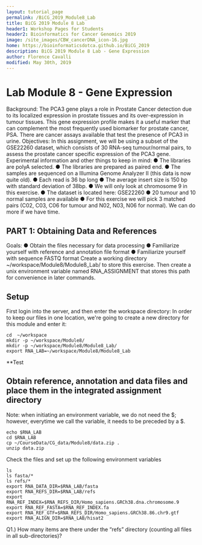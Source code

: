 ```yaml
---
layout: tutorial_page
permalink: /BiCG_2019_Module8_Lab
title: BiCG 2019 Module 8 Lab
header1: Workshop Pages for Students
header2: Bioinformatics for Cancer Genomics 2019
image: /site_images/CBW_cancerDNA_icon-16.jpg
home: https://bioinformaticsdotca.github.io/BiCG_2019
description: BiCG 2019 Module 8 Lab - Gene Expression
author: Florence Cavalli
modified: May 30th, 2019
---
```


# Lab Module 8 - Gene Expression

Background: The PCA3 gene plays a role in Prostate Cancer detection due to its localized expression in prostate tissues and its over-expression in tumour tissues. This gene expression profile makes it a useful marker that can complement the most frequently used biomarker for prostate cancer, PSA. There are cancer assays available that test the presence of PCA3 in urine. 
Objectives: In this assignment, we will be using a subset of the GSE22260 dataset, which consists of 30 RNA-seq tumour/normal pairs, to assess the prostate cancer specific expression of the PCA3 gene. 
Experimental information and other things to keep in mind:
●	The libraries are polyA selected. 
●	The libraries are prepared as paired end. 
●	The samples are sequenced on a Illumina Genome Analyzer II (this data is now quite old). 
●	Each read is 36 bp long 
●	The average insert size is 150 bp with standard deviation of 38bp. 
●	We will only look at chromosome 9 in this exercise. 
●	The dataset is located here: GSE22260 
●	20 tumour and 10 normal samples are available 
●	For this exercise we will pick 3 matched pairs (C02, C03, C06 for tumour and N02, N03, N06 for normal). We can do more if we have time. 

## PART 1: Obtaining Data and References
Goals:
●	Obtain the files necessary for data processing 
●	Familiarize yourself with reference and annotation file format 
●	Familiarize yourself with sequence FASTQ format 
Create a working directory ~/workspace/Module8/Module8_Lab/ to store this exercise. Then create a unix environment variable named RNA_ASSIGNMENT that stores this path for convenience in later commands.

## Setup

First login into the server, and then enter the workspace directory:
In order to keep our files in one location, we're going to create a new directory for this module and enter it:

```
cd  ~/workspace
mkdir -p ~/workspace/Module8/
mkdir -p ~/workspace/Module8/Module8_Lab/
export RNA_LAB=~/workspace/Module8/Module8_Lab
```
**Test

## Obtain reference, annotation and data files and place them in the integrated assignment directory
Note: when initiating an environment variable, we do not need the $; however, everytime we call the variable, it needs to be preceded by a $.

```
echo $RNA_LAB
cd $RNA_LAB
cp ~/CourseData/CG_data/Module8/data.zip .
unzip data.zip
```

Check the files and set up the following environment variables


```
ls
ls fasta/*
ls refs/*
export RNA_DATA_DIR=$RNA_LAB/fasta
export RNA_REFS_DIR=$RNA_LAB/refs
export RNA_REF_INDEX=$RNA_REFS_DIR/Homo_sapiens.GRCh38.dna.chromosome.9
export RNA_REF_FASTA=$RNA_REF_INDEX.fa
export RNA_REF_GTF=$RNA_REFS_DIR/Homo_sapiens.GRCh38.86.chr9.gtf
export RNA_ALIGN_DIR=$RNA_LAB/hisat2
```

Q1.) How many items are there under the “refs” directory (counting all files in all sub-directories)? 
